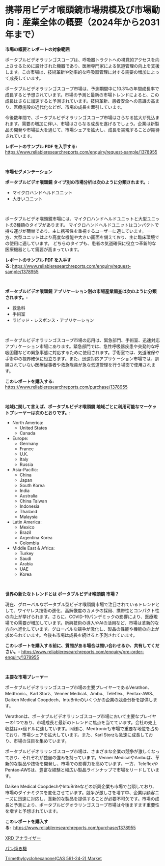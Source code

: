 <p><h1>携帯用ビデオ喉頭鏡市場規模及び市場動向：産業全体の概要（2024年から2031年まで）</h1></p><p><strong>市場の概要とレポートの対象範囲</strong></p>
<p><p>ポータブルビデオラリンゴスコープは、呼吸器トラクトへの視覚的アクセスを向上させるために設計された機器であり、医療専門家による気道管理の向上を支援します。この市場は、技術革新や効率的な呼吸器管理に対する需要の増加によって成長しています。</p><p>ポータブルビデオラリンゴスコープ市場は、予測期間中に10.3%の年間成長率で成長すると予想されています。市場の予測と最新の市場トレンドによると、この成長はさらに加速すると予測されています。技術革新、患者安全への意識の高まり、医療施設の近代化などが、市場の成長を牽引しています。</p><p>今後数年間で、ポータブルビデオラリンゴスコープ市場はさらなる拡大が見込まれます。需要の増加に伴い、市場はさらなる成長を遂げるでしょう。企業は新製品の開発や市場拡大を通じて、市場シェアを拡大し、成長を実現することが期待されています。</p></p>
<p><strong>レポートのサンプル PDF を入手する:</strong> <a href="https://www.reliableresearchreports.com/enquiry/request-sample/1378955">https://www.reliableresearchreports.com/enquiry/request-sample/1378955</a></p>
<p>&nbsp;</p>
<p><strong>市場セグメンテーション</strong></p>
<p><strong>ポータブルビデオ喉頭鏡 タイプ別の市場分析は次のように分類されます。:</strong></p>
<p><ul><li>マイクロハンドヘルドユニット</li><li>大きいユニット</li></ul></p>
<p>&nbsp;</p>
<p><p>ポータブルビデオ喉頭鏡市場には、マイクロハンドヘルドユニットと大型ユニットの2種類のタイプがあります。 マイクロハンドヘルドユニットはコンパクトで持ち運びが簡単であり、主に携帯性を重視するユーザーに適しています。 一方、大型ユニットはより高度な機能や大きい画面を備えており、主に臨床環境での使用に適しています。 どちらのタイプも、患者の気道確保に役立つ革新的な医療機器として需要が高まっています。</p></p>
<p><strong>レポートのサンプル PDF を入手する:</strong>&nbsp;<a href="https://www.reliableresearchreports.com/enquiry/request-sample/1378955">https://www.reliableresearchreports.com/enquiry/request-sample/1378955</a></p>
<p>&nbsp;</p>
<p><strong> ポータブルビデオ喉頭鏡 アプリケーション別の市場産業調査は次のように分類されます。:</strong></p>
<p><ul><li>救急科</li><li>手術室</li><li>ラピッド・レスポンス・アプリケーション</li></ul></p>
<p>&nbsp;</p>
<p><p>ポータブルビデオラリンゴスコープ市場の応用は、緊急部門、手術室、迅速対応アプリケーション市場にあります。緊急部門では、急性呼吸器疾患や突発的な呼吸困難などの緊急事態に対応するために使用されます。手術室では、気道確保や手術中の視界確保に役立ちます。また、迅速対応アプリケーション市場では、訓練されていない医療従事者や救急隊員が急な気道管理を行う場面で使用されます。</p></p>
<p><strong>このレポートを購入する:</strong>&nbsp; <a href="https://www.reliableresearchreports.com/purchase/1378955">https://www.reliableresearchreports.com/purchase/1378955</a></p>
<p>&nbsp;</p>
<p><strong>地域に関して言えば、ポータブルビデオ喉頭鏡 地域ごとに利用可能なマーケットプレーヤーは次のとおりです。:</strong></p>
<p><ul>
    <li>
        North America:
        <ul>
            <li>United States</li>
            <li>Canada</li>
        </ul>
    </li>
    <li>
        Europe:
        <ul>
            <li>Germany</li>
            <li>France</li>
            <li>U.K.</li>
            <li>Italy</li>
            <li>Russia</li>
        </ul>
    </li>
    <li>
        Asia-Pacific:
        <ul>
            <li>China</li>
            <li>Japan</li>
            <li>South Korea</li>
            <li>India</li>
            <li>Australia</li>
            <li>China Taiwan</li>
            <li>Indonesia</li>
            <li>Thailand</li>
            <li>Malaysia</li>
        </ul>
    </li>
    <li>
        Latin America:
        <ul>
            <li>Mexico</li>
            <li>Brazil</li>
            <li>Argentina Korea</li>
            <li>Colombia</li>
        </ul>
    </li>
    <li>
        Middle East & Africa:
        <ul>
            <li>Turkey</li>
            <li>Saudi</li>
            <li>Arabia</li>
            <li>UAE</li>
            <li>Korea</li>
        </ul>
    </li>
    </ul></p>
<p>&nbsp;</p>
<p><strong>世界の新たなトレンドとは ポータブルビデオ喉頭鏡 市場？</strong></p>
<p><p>現在、グローバルなポータブル型ビデオ喉頭鏡市場で注目されているトレンドとして、ワイヤレス技術の進化、高解像度のカメラの採用、携帯性とコンパクト性の向上が挙げられます。さらに、COVID-19パンデミックの影響により、医療現場での需要が増加しています。新興技術の導入やAIの活用など、市場は革新的な方向へ進化しています。グローバルな競争が激化し、製品の性能や機能の向上が求められています。今後も市場は成長を続けると予測されています。</p></p>
<p><strong>このレポートを購入する前に、質問がある場合は問い合わせるか、共有してください。</strong>- <a href="https://www.reliableresearchreports.com/enquiry/pre-order-enquiry/1378955">https://www.reliableresearchreports.com/enquiry/pre-order-enquiry/1378955</a></p>
<p>&nbsp;</p>
<p><strong>主要な市場プレーヤー</strong></p>
<p><p>ポータブルビデオラリンゴスコープ市場の主要プレイヤーであるVerathon、Medtronic、Karl Storz、Venner Medical、Ambu、Teleflex、Pentax-AWS、Daiken Medical Coopdech、IntuBriteのいくつかの企業の競合分析を提供します。 </p><p>Verathonは、ポータブルビデオラリンゴスコープ市場において主要なプレイヤーの1つであり、市場成長と最新のトレンドに焦点を当てています。会社の売上収益はxx億ドルに達しています。同様に、Medtronicも市場で重要な地位を占めており、市場シェアを拡大しています。また、Karl Storzも急速に成長しており、市場の注目を集めています。</p><p>ポータブルビデオラリンゴスコープ市場は、さまざまな企業の競争が激しくなっており、それぞれが独自の強みを持っています。Venner MedicalやAmbuは、革新的な製品や技術を開発し、市場での影響力を高めています。一方、TeleflexやPentax-AWSは、豊富な経験と幅広い製品ラインナップで市場をリードしています。</p><p>Daiken Medical CoopdechやIntuBriteなどの新興企業も市場で台頭しており、市場のダイナミクスを変化させています。競争が激しさを増す中、企業は顧客ニーズに迅速に対応し、革新的な製品を提供することが必要不可欠です。市場の成長と予測により、ポータブルビデオラリンゴスコープ市場は今後ますます重要性を増すと予想されています。</p></p>
<p><strong>このレポートを購入する:</strong>&nbsp;&nbsp;<a href="https://www.reliableresearchreports.com/purchase/1378955">https://www.reliableresearchreports.com/purchase/1378955</a></p>
<p><p><a href="https://github.com/mcbeesbxa270/Market-Research-Report-List-1/blob/main/4845983899.md">XRD アナライザー</a></p><p><a href="https://github.com/ksxzwxabcuynh011/Market-Research-Report-List-1/blob/main/5719363900.md">パン焼き機</a></p><p><a href="https://github.com/Glendatilghmankmgz0rbhwpy/Market-Research-Report-List-1/blob/main/trimethylcyclohexanonecas-591-24-2-market.md">Trimethylcyclohexanone(CAS 591-24-2) Market</a></p></p>